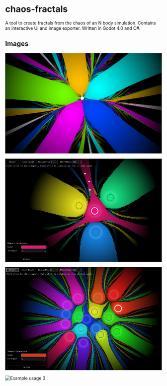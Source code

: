 # chaos-fractals
A tool to create fractals from the chaos of an N body simulation. Contains an interactive UI and image exporter. Written in Godot 4.0 and C#.

## Images

![Example render](docs/example_render.png)

![Example usage](docs/example_use1.png)

![Example usage 2](docs/example_use2.png)

![Example usage 3](docs/example_use3.png)
